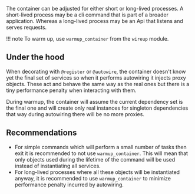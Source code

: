 The container can be adjusted for either short or long-lived processes. A short-lived process may be a cli
command that is part of a broader application. Whereas a long-lived process may be an Api that listens
and serves requests.

!!! note
    To warm up, use `warmup_container` from the `wireup` module.

## Under the hood

When decorating with `@register` or `@autowire`, the container doesn't know yet the final set of services
so when it performs autowiring it injects proxy objects. These act and behave the same way as the real ones but there
is a tiny performance penalty when interacting with them.

During warmup, the container will assume the current dependency set is the final one and will create only real instances
for singleton dependencies that way during autowiring there will be no more proxies.

## Recommendations

* For simple commands which will perform a small number of tasks then exit it is recommended to not use 
`warmup_container`. This will mean that only objects used during the lifetime of the command will be used
instead of instantiating all services.
* For long-lived processes where all these objects will be instantiated anyway, it is recommended to use
 `warmup_container` to minimize performance penalty incurred by autowiring.
